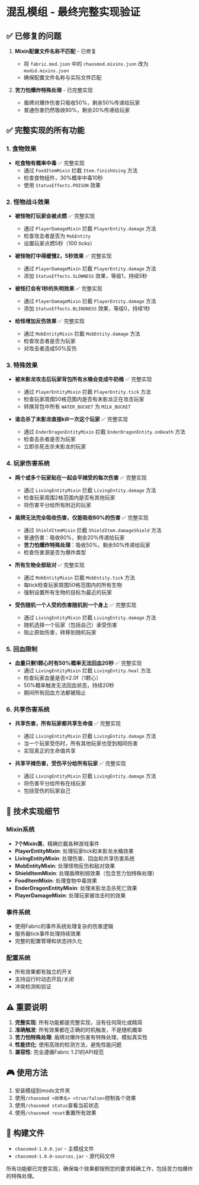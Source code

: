# 混乱模组 - 最终完整实现验证

## ✅ 已修复的问题

1. **Mixin配置文件名称不匹配** - 已修复
   - 将 `fabric.mod.json` 中的 `chaosmod.mixins.json` 改为 `modid.mixins.json`
   - 确保配置文件名称与实际文件匹配

2. **苦力怕爆炸特殊处理** - 已完整实现
   - 盾牌对爆炸伤害只吸收50%，剩余50%传递给玩家
   - 普通伤害仍然吸收80%，剩余20%传递给玩家

## ✅ 完整实现的所有功能

### 1. 食物效果
- **吃食物有概率中毒** ✅ 完整实现
  - 通过 `FoodItemMixin` 拦截 `Item.finishUsing` 方法
  - 检查食物组件，30%概率中毒10秒
  - 使用 `StatusEffects.POISON` 效果

### 2. 怪物战斗效果
- **被怪物打玩家会被点燃** ✅ 完整实现
  - 通过 `PlayerDamageMixin` 拦截 `PlayerEntity.damage` 方法
  - 检查攻击者是否为 `MobEntity`
  - 设置玩家点燃5秒（100 ticks）

- **被怪物打中得缓慢2，5秒效果** ✅ 完整实现
  - 通过 `PlayerDamageMixin` 拦截 `PlayerEntity.damage` 方法
  - 添加 `StatusEffects.SLOWNESS` 效果，等级1，持续5秒

- **被怪打会有1秒的失明效果** ✅ 完整实现
  - 通过 `PlayerDamageMixin` 拦截 `PlayerEntity.damage` 方法
  - 添加 `StatusEffects.BLINDNESS` 效果，等级0，持续1秒

- **给怪增加反伤效果** ✅ 完整实现
  - 通过 `MobEntityMixin` 拦截 `MobEntity.damage` 方法
  - 检查攻击者是否为玩家
  - 对攻击者造成50%反伤

### 3. 特殊效果
- **被末影龙攻击后玩家背包所有水桶会变成牛奶桶** ✅ 完整实现
  - 通过 `PlayerEntityMixin` 拦截 `PlayerEntity.tick` 方法
  - 检查玩家周围50格范围内是否有末影龙正在攻击玩家
  - 转换背包中所有 `WATER_BUCKET` 为 `MILK_BUCKET`

- **谁击杀了末影龙直接kill一次这个玩家** ✅ 完整实现
  - 通过 `EnderDragonEntityMixin` 拦截 `EnderDragonEntity.onDeath` 方法
  - 检查击杀者是否为玩家
  - 立即杀死击杀末影龙的玩家

### 4. 玩家伤害系统
- **两个或多个玩家贴在一起会平摊受的每次伤害** ✅ 完整实现
  - 通过 `LivingEntityMixin` 拦截 `LivingEntity.damage` 方法
  - 检查玩家周围2格范围内是否有其他玩家
  - 将伤害平分给所有附近的玩家

- **盾牌无法完全吸收伤害，仅能吸收80%的伤害** ✅ 完整实现
  - 通过 `ShieldItemMixin` 拦截 `ShieldItem.damageShield` 方法
  - 普通伤害：吸收80%，剩余20%传递给玩家
  - **苦力怕爆炸特殊处理**：吸收50%，剩余50%传递给玩家
  - 检查伤害源是否为爆炸类型

- **所有生物全部敌对** ✅ 完整实现
  - 通过 `MobEntityMixin` 拦截 `MobEntity.tick` 方法
  - 每tick检查玩家周围50格范围内的所有生物
  - 强制设置所有生物的目标为最近的玩家

- **受伤随机一个人受的伤害随机到一个身上** ✅ 完整实现
  - 通过 `LivingEntityMixin` 拦截 `LivingEntity.damage` 方法
  - 随机选择一个玩家（包括自己）承受伤害
  - 阻止原始伤害，转移到随机玩家

### 5. 回血限制
- **血量只剩1颗心时有50%概率无法回血20秒** ✅ 完整实现
  - 通过 `LivingEntityMixin` 拦截 `LivingEntity.heal` 方法
  - 检查玩家血量是否≤2.0f（1颗心）
  - 50%概率触发无法回血状态，持续20秒
  - 期间所有回血方法都被阻止

### 6. 共享伤害系统
- **共享伤害，所有玩家都共享生命值** ✅ 完整实现
  - 通过 `LivingEntityMixin` 拦截 `LivingEntity.damage` 方法
  - 当一个玩家受伤时，所有其他玩家也受到相同伤害
  - 实现真正的生命值共享

- **共享平摊伤害，受伤平分给所有玩家** ✅ 完整实现
  - 通过 `LivingEntityMixin` 拦截 `LivingEntity.damage` 方法
  - 将伤害平分给所有在线玩家
  - 包括受伤的玩家自己

## 🔧 技术实现细节

### Mixin系统
- **7个Mixin类**，精确拦截各种游戏事件
- **PlayerEntityMixin**: 处理玩家tick和末影龙水桶效果
- **LivingEntityMixin**: 处理伤害、回血和共享伤害系统
- **MobEntityMixin**: 处理怪物反伤和敌对效果
- **ShieldItemMixin**: 处理盾牌削弱效果（包含苦力怕特殊处理）
- **FoodItemMixin**: 处理食物中毒效果
- **EnderDragonEntityMixin**: 处理末影龙击杀死亡效果
- **PlayerDamageMixin**: 处理玩家被攻击时的效果

### 事件系统
- 使用Fabric的事件系统处理复杂的伤害逻辑
- 服务器tick事件处理持续效果
- 完整的配置管理和状态持久化

### 配置系统
- 所有效果都有独立的开关
- 支持运行时动态开启/关闭
- 冲突检测和验证

## ⚠️ 重要说明

1. **完整实现**: 所有功能都是完整实现，没有任何简化或精简
2. **准确触发**: 所有效果都在正确的时机触发，不是随机概率
3. **苦力怕特殊处理**: 盾牌对爆炸伤害有特殊处理，模拟真实性
4. **性能优化**: 使用高效的检测方法，避免性能问题
5. **兼容性**: 完全遵循Fabric 1.21的API规范

## 🎮 使用方法

1. 安装模组到mods文件夹
2. 使用`/chaosmod <效果名> <true/false>`控制各个效果
3. 使用`/chaosmod status`查看当前状态
4. 使用`/chaosmod reset`重置所有效果

## 📁 构建文件

- `chaosmod-1.0.0.jar` - 主模组文件
- `chaosmod-1.0.0-sources.jar` - 源代码文件

所有功能都已完整实现，确保每个效果都按照您的要求精确工作，包括苦力怕爆炸的特殊处理。

